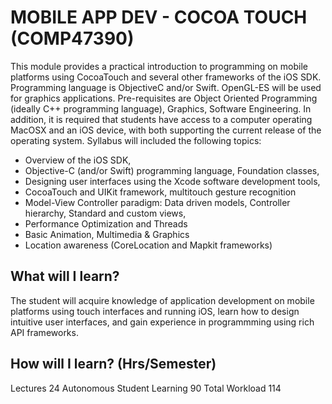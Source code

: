 # MOBILE APP DEV - COCOA TOUCH (COMP47390)
This module provides a practical introduction to programming on mobile platforms using CocoaTouch and several other frameworks of the iOS SDK. Programming language is ObjectiveC and/or Swift. OpenGL-ES will be used for graphics applications. Pre-requisites are Object Oriented Programming (ideally C++ programming language), Graphics, Software Engineering. In addition, it is required that students have access to a computer operating MacOSX and an iOS device, with both supporting the current release of the operating system. Syllabus will included the following topics: 

- Overview of the iOS SDK,
- Objective-C (and/or Swift) programming language, Foundation classes, 
- Designing user interfaces using the Xcode software development tools,
- CocoaTouch and UIKit framework, multitouch gesture recognition
- Model-View Controller paradigm: Data driven models, Controller hierarchy, Standard and custom views,
- Performance Optimization and Threads
- Basic Animation, Multimedia & Graphics
- Location awareness (CoreLocation and Mapkit frameworks)

## What will I learn?
The student will acquire knowledge of application development on mobile platforms using touch interfaces and running iOS, learn how to design intuitive user interfaces, and gain experience in programmming using rich API frameworks.

## How will I learn? (Hrs/Semester)
Lectures	24
Autonomous Student Learning	90
Total Workload	114

